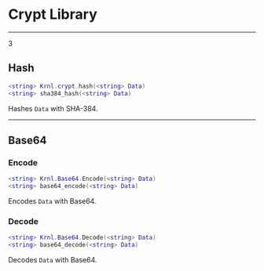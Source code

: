 # Crypt Library
---

3

## Hash 

```lua
<string> Krnl.crypt.hash(<string> Data)
<string> sha384_hash(<string> Data)
```

Hashes `Data` with SHA-384.

***

## Base64

### Encode 

```lua
<string> Krnl.Base64.Encode(<string> Data)
<string> base64_encode(<string> Data)
```

Encodes `Data` with Base64.

### Decode 

```lua
<string> Krnl.Base64.Decode(<string> Data)
<string> base64_decode(<string> Data)
```

Decodes `Data` with Base64.
